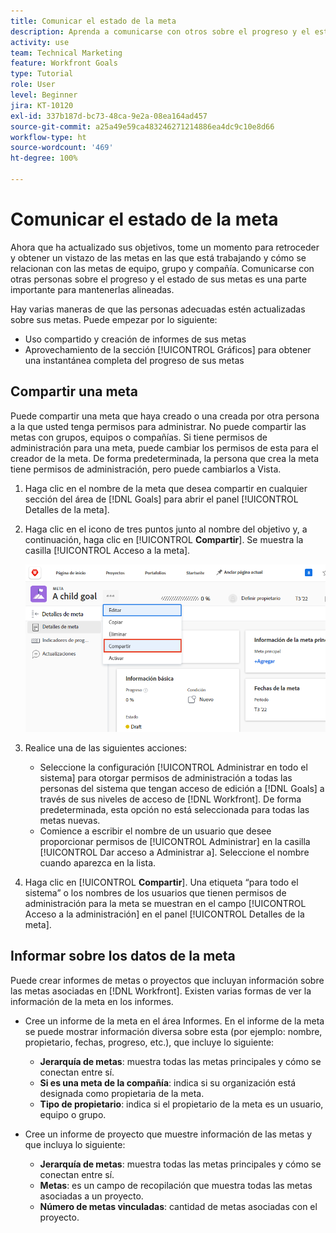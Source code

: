 ```yaml
---
title: Comunicar el estado de la meta
description: Aprenda a comunicarse con otros sobre el progreso y el estado de sus objetivos en  [!DNL Workfront Goals].
activity: use
team: Technical Marketing
feature: Workfront Goals
type: Tutorial
role: User
level: Beginner
jira: KT-10120
exl-id: 337b187d-bc73-48ca-9e2a-08ea164ad457
source-git-commit: a25a49e59ca483246271214886ea4dc9c10e8d66
workflow-type: ht
source-wordcount: '469'
ht-degree: 100%

---
```


# Comunicar el estado de la meta

Ahora que ha actualizado sus objetivos, tome un momento para retroceder y obtener un vistazo de las metas en las que está trabajando y cómo se relacionan con las metas de equipo, grupo y compañía. Comunicarse con otras personas sobre el progreso y el estado de sus metas es una parte importante para mantenerlas alineadas.

Hay varias maneras de que las personas adecuadas estén actualizadas sobre sus metas. Puede empezar por lo siguiente:

* Uso compartido y creación de informes de sus metas
* Aprovechamiento de la sección [!UICONTROL Gráficos] para obtener una instantánea completa del progreso de sus metas

## Compartir una meta

Puede compartir una meta que haya creado o una creada por otra persona a la que usted tenga permisos para administrar. No puede compartir las metas con grupos, equipos o compañías. Si tiene permisos de administración para una meta, puede cambiar los permisos de esta para el creador de la meta. De forma predeterminada, la persona que crea la meta tiene permisos de administración, pero puede cambiarlos a Vista.

1. Haga clic en el nombre de la meta que desea compartir en cualquier sección del área de [!DNL Goals] para abrir el panel [!UICONTROL Detalles de la meta].

1. Haga clic en el icono de tres puntos junto al nombre del objetivo y, a continuación, haga clic en [!UICONTROL **Compartir**]. Se muestra la casilla [!UICONTROL Acceso a la meta].

   ![Captura de pantalla para compartir una meta](assets/17-workfront-goals-share-a-goal.png)

1. Realice una de las siguientes acciones:

   * Seleccione la configuración [!UICONTROL Administrar en todo el sistema] para otorgar permisos de administración a todas las personas del sistema que tengan acceso de edición a [!DNL Goals] a través de sus niveles de acceso de [!DNL Workfront]. De forma predeterminada, esta opción no está seleccionada para todas las metas nuevas.
   * Comience a escribir el nombre de un usuario que desee proporcionar permisos de [!UICONTROL Administrar] en la casilla [!UICONTROL Dar acceso a Administrar a]. Seleccione el nombre cuando aparezca en la lista.

1. Haga clic en [!UICONTROL **Compartir**]. Una etiqueta “para todo el sistema” o los nombres de los usuarios que tienen permisos de administración para la meta se muestran en el campo [!UICONTROL Acceso a la administración] en el panel [!UICONTROL Detalles de la meta].

## Informar sobre los datos de la meta

Puede crear informes de metas o proyectos que incluyan información sobre las metas asociadas en [!DNL Workfront]. Existen varias formas de ver la información de la meta en los informes.

* Cree un informe de la meta en el área Informes. En el informe de la meta se puede mostrar información diversa sobre esta (por ejemplo: nombre, propietario, fechas, progreso, etc.), que incluye lo siguiente:

   * **Jerarquía de metas**: muestra todas las metas principales y cómo se conectan entre sí.
   * **Si es una meta de la compañía**: indica si su organización está designada como propietaria de la meta.
   * **Tipo de propietario**: indica si el propietario de la meta es un usuario, equipo o grupo.

* Cree un informe de proyecto que muestre información de las metas y que incluya lo siguiente:
   * **Jerarquía de metas**: muestra todas las metas principales y cómo se conectan entre sí.
   * **Metas**: es un campo de recopilación que muestra todas las metas asociadas a un proyecto.
   * **Número de metas vinculadas**: cantidad de metas asociadas con el proyecto.

